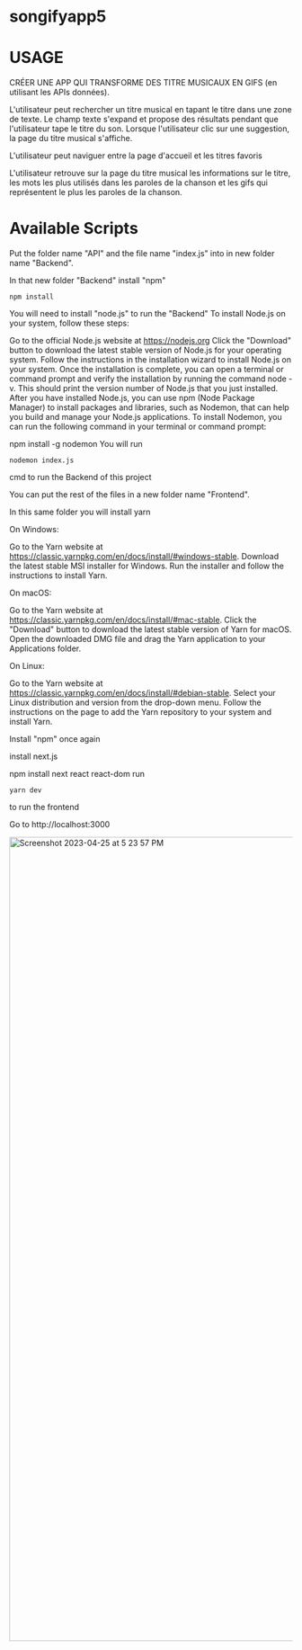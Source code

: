 # songifyapp5
# USAGE
CRÉER UNE APP QUI TRANSFORME DES TITRE MUSICAUX EN GIFS (en utilisant les APIs données).

L'utilisateur peut rechercher un titre musical en tapant le titre dans une zone de texte. Le champ texte s'expand et propose des résultats pendant que l'utilisateur tape le titre du son. Lorsque l'utilisateur clic sur une suggestion, la page du titre musical s'affiche.

L'utilisateur peut naviguer entre la page d'accueil et les titres favoris

L'utilisateur retrouve sur la page du titre musical les informations sur le titre, les mots les plus utilisés dans les paroles de la chanson et les gifs qui représentent le plus les paroles de la chanson.

# Available Scripts
Put the folder name "API" and the file name "index.js" into in new folder name "Backend".

In that new folder "Backend" install "npm"
```
npm install
```
You will need to install "node.js" to run the "Backend"
To install Node.js on your system, follow these steps:

Go to the official Node.js website at https://nodejs.org
Click the "Download" button to download the latest stable version of Node.js for your operating system.
Follow the instructions in the installation wizard to install Node.js on your system.
Once the installation is complete, you can open a terminal or command prompt and verify the installation by running the command node -v. This should print the version number of Node.js that you just installed.
After you have installed Node.js, you can use npm (Node Package Manager) to install packages and libraries, such as Nodemon, that can help you build and manage your Node.js applications. To install Nodemon, you can run the following command in your terminal or command prompt:

npm install -g nodemon
You will run
```
nodemon index.js
```
cmd to run the Backend of this project

You can put the rest of the files in a new folder name "Frontend".

In this same folder you will install yarn

On Windows:

Go to the Yarn website at https://classic.yarnpkg.com/en/docs/install/#windows-stable. Download the latest stable MSI installer for Windows. Run the installer and follow the instructions to install Yarn.

On macOS:

Go to the Yarn website at https://classic.yarnpkg.com/en/docs/install/#mac-stable. Click the "Download" button to download the latest stable version of Yarn for macOS. Open the downloaded DMG file and drag the Yarn application to your Applications folder.

On Linux:

Go to the Yarn website at https://classic.yarnpkg.com/en/docs/install/#debian-stable. Select your Linux distribution and version from the drop-down menu. Follow the instructions on the page to add the Yarn repository to your system and install Yarn.

Install "npm" once again

install next.js

npm install next react react-dom
run
```
yarn dev
```
to run the frontend

Go to http://localhost:3000


<img width="1431" alt="Screenshot 2023-04-25 at 5 23 57 PM" src="https://user-images.githubusercontent.com/101422810/235357541-92be39c4-cde0-4f67-8b36-89c4f6ed88e0.png">
